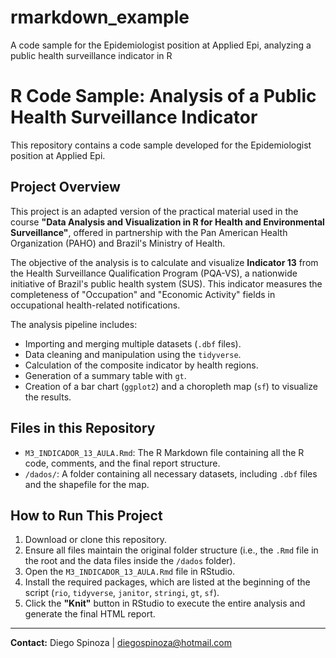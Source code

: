 # rmarkdown_example
A code sample for the Epidemiologist position at Applied Epi, analyzing a public health surveillance indicator in R

# R Code Sample: Analysis of a Public Health Surveillance Indicator

This repository contains a code sample developed for the Epidemiologist position at Applied Epi.

## Project Overview

This project is an adapted version of the practical material used in the course **"Data Analysis and Visualization in R for Health and Environmental Surveillance"**, offered in partnership with the Pan American Health Organization (PAHO) and Brazil's Ministry of Health.

The objective of the analysis is to calculate and visualize **Indicator 13** from the Health Surveillance Qualification Program (PQA-VS), a nationwide initiative of Brazil's public health system (SUS). This indicator measures the completeness of "Occupation" and "Economic Activity" fields in occupational health-related notifications.

The analysis pipeline includes:
- Importing and merging multiple datasets (`.dbf` files).
- Data cleaning and manipulation using the `tidyverse`.
- Calculation of the composite indicator by health regions.
- Generation of a summary table with `gt`.
- Creation of a bar chart (`ggplot2`) and a choropleth map (`sf`) to visualize the results.

## Files in this Repository

* `M3_INDICADOR_13_AULA.Rmd`: The R Markdown file containing all the R code, comments, and the final report structure.
* `/dados/`: A folder containing all necessary datasets, including `.dbf` files and the shapefile for the map.

## How to Run This Project

1.  Download or clone this repository.
2.  Ensure all files maintain the original folder structure (i.e., the `.Rmd` file in the root and the data files inside the `/dados` folder).
3.  Open the `M3_INDICADOR_13_AULA.Rmd` file in RStudio.
4.  Install the required packages, which are listed at the beginning of the script (`rio`, `tidyverse`, `janitor`, `stringi`, `gt`, `sf`).
5.  Click the **"Knit"** button in RStudio to execute the entire analysis and generate the final HTML report.

---
**Contact:** Diego Spinoza | diegospinoza@hotmail.com
